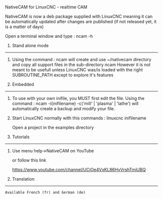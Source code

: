 NativeCAM for LinuxCNC - realtime CAM

NativeCAM is now a deb package supplied with LinuxCNC meaning it can
be automatically updated after changes are published
(if not released yet, it is a matter of days)

Open a terminal window and type : ncam -h

1.	Stand alone mode
--------------------------------------------------------------------------------
1.	Using the command : ncam  will create and use ~/nativecam directory
	and copy all support files in the sub-directory ncam
	However it is not meant to be usefull unless LinuxCNC
	was/is loaded with the right SUBROUTINE_PATH except to
	explore it's features
	
	
2.	Embedded
--------------------------------------------------------------------------------
1.	To use with your own inifile, you MUST first edit the file.
	Using the command : ncam -i(inifilename) -c('mill' | 'plasma' | 'lathe')
	will automatically create a backup and modify your file.
	
2.	Start LinuxCNC normally with this commands :
	linuxcnc inifilename
	
	Open a project in the examples directory
	
	
3.	Tutorials
--------------------------------------------------------------------------------
1.	Use menu help->NativeCAM on YouTube
	
	or follow this link
		
	https://www.youtube.com/channel/UCjOe4VxKL86HyVrshTmiUBQ
	
	
4.	Translation
--------------------------------------------------------------------------------
	Available French (fr) and German (de)
	

